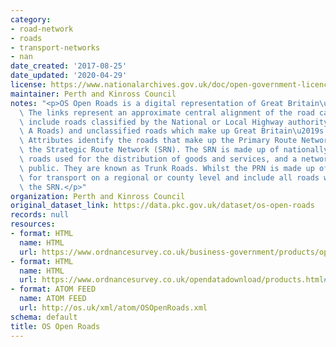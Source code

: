 ```yaml
---
category:
- road-network
- roads
- transport-networks
- nan
date_created: '2017-08-25'
date_updated: '2020-04-29'
license: https://www.nationalarchives.gov.uk/doc/open-government-licence/version/3/
maintainer: Perth and Kinross Council
notes: "<p>OS Open Roads is a digital representation of Great Britain\u2019s Roads.\
  \ The links represent an approximate central alignment of the road carriageway and\
  \ include roads classified by the National or Local Highway authority (for example,\
  \ A Roads) and unclassified roads which make up Great Britain\u2019s road network.\
  \ Attributes identify the roads that make up the Primary Route Network (PRN) and\
  \ the Strategic Route Network (SRN). The SRN is made up of nationally significant\
  \ roads used for the distribution of goods and services, and a network for the travelling\
  \ public. They are known as Trunk Roads. Whilst the PRN is made up of roads used\
  \ for transport on a regional or county level and include all roads which make up\
  \ the SRN.</p>"
organization: Perth and Kinross Council
original_dataset_link: https://data.pkc.gov.uk/dataset/os-open-roads
records: null
resources:
- format: HTML
  name: HTML
  url: https://www.ordnancesurvey.co.uk/business-government/products/open-map-roads
- format: HTML
  name: HTML
  url: https://www.ordnancesurvey.co.uk/opendatadownload/products.html#OPROAD
- format: ATOM FEED
  name: ATOM FEED
  url: http://os.uk/xml/atom/OSOpenRoads.xml
schema: default
title: OS Open Roads
---
```

